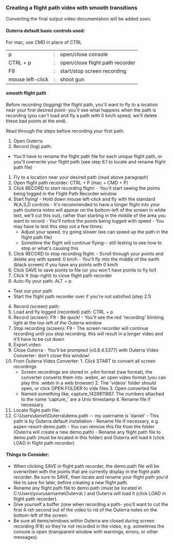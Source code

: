 ### Creating a flight path video with smooth transitions

Converting the final output video documentation will be added soon.

####   Outerra default basic controls used:

For mac, use CMD in place of CTRL

<table>
<tr>
<td>p</td>
<td>:</td>
<td>open/close console</td>
</tr>
<tr>
<td>CTRL + p</td>
<td>:</td>
<td>open/close flight path recorder</td>
</tr>
<td>F9</td>
<td>:</td>
<td>start/stop screen recording</td>
</tr>
<tr>
<td>mouse left-click</td>
<td>:</td>
<td>shoot gun</td>
</tr>
</table>

####   smooth flight path

Before recording (logging) the flight path, you'll want to fly to a location near your first desired point- you'll see what happens when the path is recording (you can't load and fly a path with 0 km/h speed, we'll delete these bad points at the end).

Read through the steps before recording your first path.

1. Open Outerra
2. Record (log) path:
  - You'll have to rename the flight path file for each unique flight path, or you'll overwrite your flight path (see step 6.1 to locate and rename flight path file)
  1. Fly to a location near your desired path (read above paragraph)
  2. Open flight path recorder: CTRL + P (mac = CMD + P)
  3. Click RECORD to start recording flight:
    - You'll start seeing the points being logged in the Flight Path Recorder window
  4. Start flying!
    - Hold down mouse left-click and fly with the standard W,A,S,D controls
    - It's recommended to have a longer flight into your path (outerra notes will appear on the bottom-left of the screen in white text, we'll cut this out), rather than starting in the middle of the area you want to record
    - You'll notice the points being logged with speed
    - You may have to test this step out a few times:
      - Adjust your speed, try going slower (we can speed up the path in the flight path file)
      - Sometime the flight will continue flying-- still testing to see how to stop or what's causing this
  5. Click RECORD to stop recording flight:
    - Scroll through your points and delete any with speed: 0 km/h
    - You'll fly into the middle of the earth (black screen) if you have any points with 0 km/h
  6. Click SAVE to save points to file (or you won't have points to fly to!)
  7. Click X (top-right) to close flight path recorder
3. Auto-fly your path: ALT + p
  - Test out your path
  - Start the flight path recorder over if you're not satisfied (step 2.1)
4. Record (screen) path:
  1. Load and fly logged (recorded) path: CTRL + p
  2. Record (screen): F9
    - Be quick!
    - You'll see the red 'recording' blinking light at the top-left of the Outerra window
  3. Stop recording (screen): F9
    - The screen recorder will continue recording until you stop recording. this will result in a longer video and it'll have to be cut down
5. Export video:
  1. Close Outerra
    - You'll be prompted (v0.8.4.5377) with Outerra Video Converter- don't close this window!
  2. From Outerra Video Converter: 
    1. Click START to convert all screen recordings
      - Screen recordings are stored in .y4m format (raw format), the converter converts them into .webm, an open video format (you can play this .webm in a web browser)
    2. The 'videos' folder should open, or click OPEN FOLDER to vide files 
    3. Open converted file
      - Named something like, capture_1429811867. The numbers attached to the name 'capture_' are a Unix timestamp
    4. Rename file if necessary
6. Locate flight path file:
  1. C:\Users\daniel\Outerra\demo.path -- my username is 'daniel'
    - This path is by Outerra default installation
    - Rename file if necessary, e.g. aspen-resort-demo.path
    - You can remove this file from the folder (Outerra will create a new demo.path)
    - Rename any flight path file to demo.path (must be located in this folder) and Outerra will load it (click LOAD in flight path recorder)

#### Things to Consider:

- When clicking SAVE in flight path recorder, the demo.path file will be overwritten with the points that are currently display in the flight path recorder. Be sure to SAVE, then locate and rename your flight path you'd like to save for later, before creating a new flight path.
- Rename any flight path file to demo.path (must be located in C:\Users\yourusername\Outerra\ ) and Outerra will load it (click LOAD in flight path recorder). 
- Give yourself a buffer zone when recording a path- you'll want to cut the first 4-ish second out of the video to rid of the Outerra notes on the bottom-left of the screen.
- Be sure all items/windows within Outerra are closed during screen recording (F9) so they're not recorded in the video, e.g. sometimes the console is open (transparent window with warnings, errors, or other messages).


